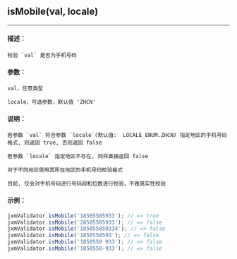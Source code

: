 
## isMobile(val, locale)

----------

#### 描述：

    校验 `val` 是否为手机号码

#### 参数：

    val，任意类型

    locale，可选参数，默认值 'ZHCN'

#### 说明：

    若参数 `val` 符合参数 `locale`(默认值:  LOCALE_ENUM.ZHCN) 指定地区的手机号码格式, 则返回 true, 否则返回 false

    若参数 `locale` 指定地区不存在, 同样直接返回 false

    对于不同地区使用其所在地区的手机号码校验格式

    目前, 仅会对手机号码进行号码段和位数进行校验，不做真实性校验

#### 示例：

```javascript
jxmValidator.isMobile('18505505933'); // => true
jxmValidator.isMobile('28505505933'); // => false
jxmValidator.isMobile('185055059334'); // => false
jxmValidator.isMobile('1850550593'); // => false
jxmValidator.isMobile('1850550 933'); // => false
jxmValidator.isMobile('1850550-933'); // => false
```
